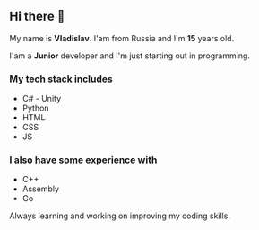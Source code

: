 ## Hi there 👋

My name is **Vladislav**. I'am from Russia and I'm **15** years old.

I'am a **Junior** developer and I'm just starting out in programming.  

### My tech stack includes
- C# - Unity
- Python
- HTML
- CSS
- JS

### I also have some experience with
- C++
- Assembly
- Go

Always learning and working on improving my coding skills.